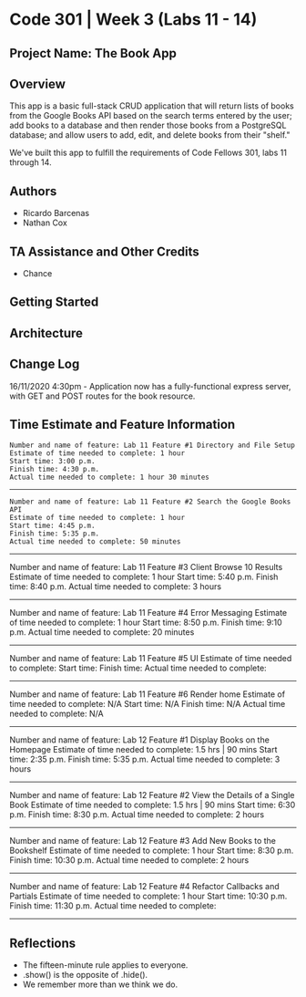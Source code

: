 # Code 301 | Week 3 (Labs 11 - 14)

## Project Name: The Book App

## Overview

This app is a basic full-stack CRUD application that will return lists of books from the Google Books API based on the search terms entered by the user; add books to a database and then render those books from a PostgreSQL database; and allow users to add, edit, and delete books from their "shelf."

We've built this app to fulfill the requirements of Code Fellows 301, labs 11 through 14. 

## Authors

- Ricardo Barcenas
- Nathan Cox

## TA Assistance and Other Credits

- Chance

## Getting Started
<!-- What are the steps that a user must take in order to build this app on their own machine and get it running? -->

## Architecture
<!-- Provide a detailed description of the application design. What technologies (languages, libraries, etc) you're using, and any other relevant design information. -->

## Change Log

16/11/2020 4:30pm - Application now has a fully-functional express server, with GET and POST routes for the book resource.

## Time Estimate and Feature Information

    Number and name of feature: Lab 11 Feature #1 Directory and File Setup
    Estimate of time needed to complete: 1 hour
    Start time: 3:00 p.m.
    Finish time: 4:30 p.m.
    Actual time needed to complete: 1 hour 30 minutes

---

    Number and name of feature: Lab 11 Feature #2 Search the Google Books API
    Estimate of time needed to complete: 1 hour
    Start time: 4:45 p.m.
    Finish time: 5:35 p.m.
    Actual time needed to complete: 50 minutes

---

Number and name of feature: Lab 11 Feature #3 Client Browse 10 Results
    Estimate of time needed to complete: 1 hour
    Start time: 5:40 p.m.
    Finish time: 8:40 p.m.
    Actual time needed to complete: 3 hours

---

Number and name of feature: Lab 11 Feature #4 Error Messaging
    Estimate of time needed to complete: 1 hour
    Start time: 8:50 p.m.
    Finish time: 9:10 p.m.
    Actual time needed to complete: 20 minutes

---

Number and name of feature: Lab 11 Feature #5 UI
    Estimate of time needed to complete: 
    Start time: 
    Finish time: 
    Actual time needed to complete: 

---

Number and name of feature: Lab 11 Feature #6 Render home
    Estimate of time needed to complete: N/A
    Start time: N/A
    Finish time: N/A
    Actual time needed to complete: N/A

---

Number and name of feature: Lab 12 Feature #1 Display Books on the Homepage
    Estimate of time needed to complete: 1.5 hrs | 90 mins
    Start time: 2:35 p.m.
    Finish time: 5:35 p.m.
    Actual time needed to complete: 3 hours

---

Number and name of feature: Lab 12 Feature #2 View the Details of a Single Book
    Estimate of time needed to complete: 1.5 hrs | 90 mins
    Start time: 6:30 p.m.
    Finish time: 8:30 p.m.
    Actual time needed to complete: 2 hours

---

Number and name of feature: Lab 12 Feature #3 Add New Books to the Bookshelf
    Estimate of time needed to complete: 1 hour
    Start time: 8:30 p.m.
    Finish time: 10:30 p.m.
    Actual time needed to complete: 2 hours

---

Number and name of feature: Lab 12 Feature #4 Refactor Callbacks and Partials
    Estimate of time needed to complete: 1 hour
    Start time: 10:30 p.m.
    Finish time: 11:30 p.m.
    Actual time needed to complete: 

---


## Reflections

- The fifteen-minute rule applies to everyone.
- .show() is the opposite of .hide().
- We remember more than we think we do.
